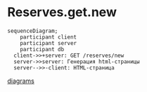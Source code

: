 # Reserves.get.new

```mermaid
sequenceDiagram;
	participant client
	participant server
	participant db
  client->>+server: GET /reserves/new
  server->>server: Генерация html-страницы
  server-->>-client: HTML-страница
```

[diagrams](../Diagrams.md)